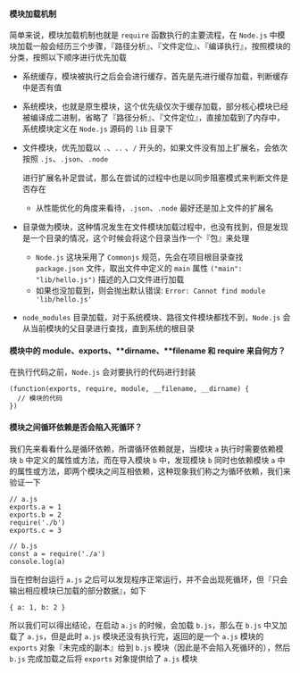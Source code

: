 #### 模块加载机制

简单来说，模块加载机制也就是 `require` 函数执行的主要流程，在 `Node.js` 中模块加载一般会经历三个步骤，『路径分析』、『文件定位』、『编译执行』，按照模块的分类，按照以下顺序进行优先加载

- 系统缓存，模块被执行之后会会进行缓存，首先是先进行缓存加载，判断缓存中是否有值

- 系统模块，也就是原生模块，这个优先级仅次于缓存加载，部分核心模块已经被编译成二进制，省略了『路径分析』、『文件定位』，直接加载到了内存中，系统模块定义在 `Node.js` 源码的 `lib` 目录下

- 文件模块，优先加载以 `.`、`..` 、`/` 开头的，如果文件没有加上扩展名，会依次按照 `.js`、`.json`、`.node`

    进行扩展名补足尝试，那么在尝试的过程中也是以同步阻塞模式来判断文件是否存在

  - 从性能优化的角度来看待，`.json`、`.node` 最好还是加上文件的扩展名

- 目录做为模块，这种情况发生在文件模块加载过程中，也没有找到，但是发现是一个目录的情况，这个时候会将这个目录当作一个『包』来处理

  - `Node.js` 这块采用了 `Commonjs` 规范，先会在项目根目录查找 `package.json` 文件，取出文件中定义的 `main` 属性 `("main": "lib/hello.js")` 描述的入口文件进行加载
  - 如果也没加载到，则会抛出默认错误: `Error: Cannot find module 'lib/hello.js'`

- `node_modules` 目录加载，对于系统模块、路径文件模块都找不到，`Node.js` 会从当前模块的父目录进行查找，直到系统的根目录



#### 模块中的 module、exports、**dirname、**filename 和 require 来自何方？

在执行代码之前，`Node.js` 会对要执行的代码进行封装

```
(function(exports, require, module, __filename, __dirname) {
  // 模块的代码
})
```



#### 模块之间循环依赖是否会陷入死循环？

我们先来看看什么是循环依赖，所谓循环依赖就是，当模块 `a` 执行时需要依赖模块 `b` 中定义的属性或方法，而在导入模块 `b` 中，发现模块 `b` 同时也依赖模块 `a` 中的属性或方法，即两个模块之间互相依赖，这种现象我们称之为循环依赖，我们来验证一下

```
// a.js
exports.a = 1
exports.b = 2
require('./b')
exports.c = 3

// b.js
const a = require('./a')
console.log(a)
```

当在控制台运行 `a.js` 之后可以发现程序正常运行，并不会出现死循环，但『只会输出相应模块已加载的部分数据』，如下

```
{ a: 1, b: 2 }
```

所以我们可以得出结论，在启动 `a.js` 的时候，会加载 `b.js`，那么在 `b.js` 中又加载了 `a.js`，但是此时 `a.js` 模块还没有执行完，返回的是一个 `a.js` 模块的 `exports` 对象『未完成的副本』给到 `b.js` 模块（因此是不会陷入死循环的），然后 `b.js` 完成加载之后将 `exports` 对象提供给了 `a.js` 模块



#### 